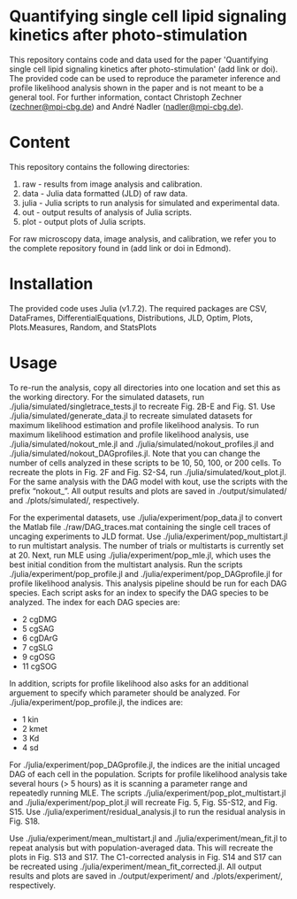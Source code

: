 # Quantifying single cell lipid signaling kinetics after photo-stimulation
This repository contains code and data used for the paper 'Quantifying single cell lipid signaling kinetics after photo-stimulation' (add link or doi). The provided code can be used to reproduce the parameter inference and profile likelihood analysis shown in the paper and is not meant to be a general tool. For further information, contact Christoph Zechner (zechner@mpi-cbg.de) and André Nadler (nadler@mpi-cbg.de).

# Content
This repository contains the following directories:
1. raw - results from image analysis and calibration.
2. data - Julia data formatted (JLD) of raw data.
3. julia - Julia scripts to run analysis for simulated and experimental data.
4. out - output results of analysis of Julia scripts.
5. plot - output plots of Julia scripts.

For raw microscopy data, image analysis, and calibration, we refer you to the complete repository found in (add link or doi in Edmond).

# Installation
The provided code uses Julia (v1.7.2). The required packages are CSV, DataFrames, DifferentialEquations, Distributions, JLD, Optim, Plots, Plots.Measures, Random, and StatsPlots

# Usage
To re-run the analysis, copy all directories into one location and set this as the working directory. For the simulated datasets, run ./julia/simulated/singletrace_tests.jl to recreate Fig. 2B-E and Fig. S1. Use ./julia/simulated/generate_data.jl to recreate simulated datasets for maximum likelihood estimation and profile likelihood analysis. To run maximum likelihood estimation and profile likelihood analysis, use ./julia/simulated/nokout_mle.jl and ./julia/simulated/nokout_profiles.jl and ./julia/simulated/nokout_DAGprofiles.jl. Note that you can change the number of cells analyzed in these scripts to be 10, 50, 100, or 200 cells. To recreate the plots in Fig. 2F and Fig. S2-S4, run ./julia/simulated/kout_plot.jl. For the same analysis with the DAG model with kout, use the scripts with the prefix “nokout_”. All output results and plots are saved in ./output/simulated/ and ./plots/simulated/, respectively.

For the experimental datasets, use ./julia/experiment/pop_data.jl to convert the Matlab file ./raw/DAG_traces.mat containing the single cell traces of uncaging experiments to JLD format. Use ./julia/experiment/pop_multistart.jl to run multistart analysis. The number of trials or multistarts is currently set at 20. Next, run MLE using ./julia/experiment/pop_mle.jl, which uses the best initial condition from the multistart analysis. Run the scripts ./julia/experiment/pop_profile.jl and ./julia/experiment/pop_DAGprofile.jl for profile likelihood analysis. This analysis pipeline should be run for each DAG species. Each script asks for an index to specify the DAG species to be analyzed. The index for each DAG species are:

- 2 cgDMG
- 5 cgSAG
- 6 cgDArG
- 7 cgSLG
- 9 cgOSG
- 11 cgSOG

In addition, scripts for profile likelihood also asks for an additional arguement to specify which parameter should be analyzed. For ./julia/experiment/pop_profile.jl, the indices are: 

- 1 kin
- 2 kmet
- 3 Kd
- 4 sd

For ./julia/experiment/pop_DAGprofile.jl, the indices are the initial uncaged DAG of each cell in the population. Scripts for profile likelihood analysis take several hours (> 5 hours) as it is scanning a parameter range and repeatedly running MLE. The scripts ./julia/experiment/pop_plot_multistart.jl and ./julia/experiment/pop_plot.jl will recreate Fig. 5, Fig. S5-S12, and Fig. S15. Use ./julia/experiment/residual_analysis.jl to run the residual analysis in Fig. S18.

Use ./julia/experiment/mean_multistart.jl and ./julia/experiment/mean_fit.jl to repeat analysis but with population-averaged data. This will recreate the plots in Fig. S13 and S17. The C1-corrected analysis in Fig. S14 and S17 can be recreated using ./julia/experiment/mean_fit_corrected.jl. All output results and plots are saved in ./output/experiment/ and ./plots/experiment/, respectively. 
